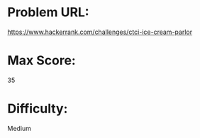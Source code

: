 # Problem URL:
https://www.hackerrank.com/challenges/ctci-ice-cream-parlor

# Max Score:
35

# Difficulty:
Medium
